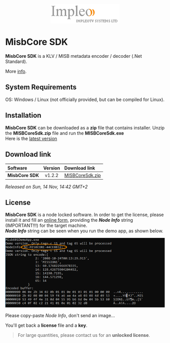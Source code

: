 
<div align="center">
  <a >
    <img src="images/impleo_logo.png" alt="Logo" >
  </a>
</div>

# MisbCore SDK

**MisbCore SDK** is a KLV / MISB metadata encoder / decoder (.Net Standard).

More [info](https://www.impleotv.com/content/misbcore/help/index.html).

## System Requirements
OS: Windows / Linux (not officially provided, but can be compiled for Linux).

## Installation

**MisbCore SDK** can be downloaded as a **zip** file that contains installer. Unzip the **MISBCoreSdk.zip** file and run the **MISBCoreSdk.exe**  
Here is the [latest version](https://github.com/impleotv/misbcore-sdk-release/releases/latest/download/MISBCoreSdk.zip)

## Download link

| Software | Version             | Download link                                                           | 
|:---------|:-------------------:|:------------------------------------------------------------------------|
| **MisbCore SDK** |  v1.2.2 | [MISBCoreSdk.zip](https://github.com/impleotv/misbcore-sdk-release/releases/latest/download/MISBCoreSdk.zip) | 

*Released on Sun, 14 Nov, 14:42 GMT+2*


## License

**MisbCore SDK** is a node locked software. In order to get the license, please install it and fill an [online form](https://docs.google.com/forms/d/e/1FAIpQLSd_XW6bDsFce1G1cpds4gMQNlwNax0CvkWzcMbscxZ5rLaIbA/viewform), providing the ***Node Info*** string (IMPORTANT!!!) for the target machine.  
***Node Info*** string can be seen when you run the demo app, as shown below.

<div align="center">
  <a >
    <img src="images/license.png" alt="License" >
  </a>
</div>  



Please copy-paste *Node Info*, don't send an image...

You'll get back a **license** file and a **key**.

> For large quantities, please contact us for an **unlocked license**.
